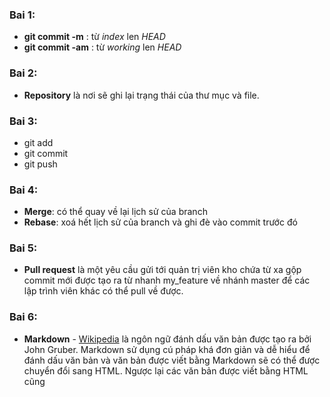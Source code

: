 
### Bai 1:
- **git commit -m** : từ *index* len *HEAD*
- **git commit -am** : từ *working* len *HEAD*

### Bai 2:

- **Repository** là nơi sẽ ghi lại trạng thái của thư mục và file.

### Bai 3:
- git add
- git commit
- git push

### Bai 4:
- **Merge**: có thể quay về lại lịch sử của branch
- **Rebase**: xoá hết lịch sử của branch và ghi đè vào commit 
trước đó

### Bai 5:
- **Pull request** là một yêu cầu gửi tới quản trị viên kho chứa từ xa gộp commit mới được tạo ra từ nhanh my_feature về nhánh master để các lập trình viên khác có thể pull về được.

### Bai 6:
- **Markdown** - [Wikipedia](http://en.wikipedia.org/wiki/Markdown) là ngôn ngữ đánh dấu văn bản được tạo ra bởi John Gruber. Markdown sử dụng cú pháp khá đơn giản và dễ hiểu để đánh dấu văn bản và văn bản được viết bằng Markdown sẽ có thể được chuyển đổi sang HTML. Ngược lại các văn bản được viết bằng HTML cũng
